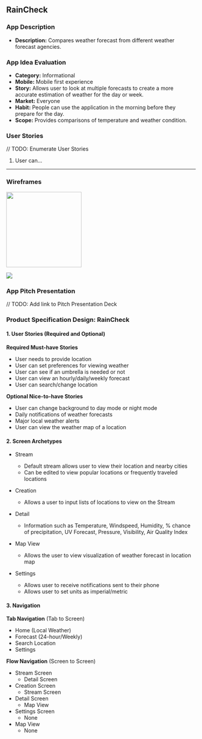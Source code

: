 ## RainCheck

### App Description
- **Description:** Compares weather forecast from different weather forecast agencies.

### App Idea Evaluation
- **Category:** Informational
- **Mobile:** Mobile first experience
- **Story:** Allows user to look at multiple forecasts to create a more accurate estimation of weather for the day or week.
- **Market:** Everyone
- **Habit:** People can use the application in the morning before they prepare for the day.
- **Scope:** Provides comparisons of temperature and weather condition.

### User Stories
// TODO: Enumerate User Stories
1. User can...

---

### Wireframes
<img src="https://i.imgur.com/3hgOmp1.gif" width=200><br>

![](https://i.imgur.com/mB1IeJC.png)


### App Pitch Presentation
// TODO: Add link to Pitch Presentation Deck


### Product Specification Design: RainCheck

#### 1. User Stories (Required and Optional)

**Required Must-have Stories**

 * User needs to provide location
 * User can set preferences for viewing weather
 * User can see if an umbrella is needed or not
 * User can view an hourly/daily/weekly forecast
 * User can search/change location

**Optional Nice-to-have Stories**

 * User can change background to day mode or night mode
 * Daily notifications of weather forecasts
 * Major local weather alerts
 * User can view the weather map of a location

#### 2. Screen Archetypes

 * Stream
    * Default stream allows user to view their location and nearby cities
    * Can be edited to view popular locations or frequently traveled locations
 * Creation
    * Allows a user to input lists of locations to view on the Stream 
 * Detail
    * Information such as Temperature, Windspeed, Humidity, % chance of precipitation, UV Forecast, Pressure, Visibility, Air Quality Index

 * Map View
     * Allows the user to view visualization of weather forecast in location map
 * Settings
    * Allows user to receive notifications sent to their phone 
    * Allows user to set units as imperial/metric

#### 3. Navigation

**Tab Navigation** (Tab to Screen)

 * Home (Local Weather)
 * Forecast (24-hour/Weekly)
 * Search Location
 * Settings

**Flow Navigation** (Screen to Screen)

 * Stream Screen
     * Detail Screen
 * Creation Screen
     * Stream Screen
 * Detail Screen
     * Map View
 * Settings Screen
     * None
 * Map View
     * None
